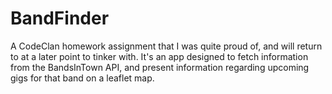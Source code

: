 # BandFinder

A CodeClan homework assignment that I was quite proud of, and will return to at a later point to tinker with. It's an app
designed to fetch information from the BandsInTown API, and present information regarding upcoming gigs for that band on 
a leaflet map.
